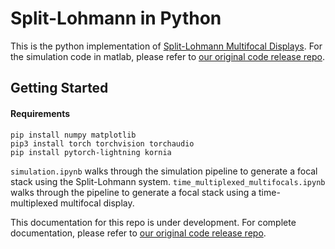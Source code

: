 # Split-Lohmann in Python

This is the python implementation of [Split-Lohmann Multifocal Displays](https://imaging.cs.cmu.edu/split_lohmann/). For the simulation code in matlab, please refer to [our original code release repo](https://github.com/Image-Science-Lab-cmu/SplitLohmann).

## Getting Started

#### Requirements

```
pip install numpy matplotlib
pip3 install torch torchvision torchaudio
pip install pytorch-lightning kornia
```

`simulation.ipynb` walks through the simulation pipeline to generate a focal stack using the Split-Lohmann system.
`time_multiplexed_multifocals.ipynb` walks through the pipeline to generate a focal stack using a time-multiplexed multifocal display.

This documentation for this repo is under development. For complete documentation, please refer to [our original code release repo](https://github.com/Image-Science-Lab-cmu/SplitLohmann).